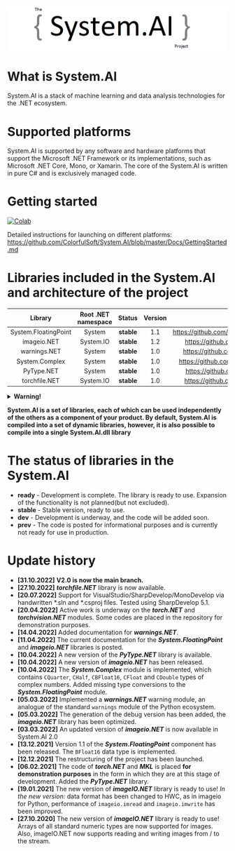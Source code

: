 ![Logo](https://github.com/ColorfulSoft/System.AI/raw/master/Docs/Icons/System.AI_logo.png)

# What is System.AI

System.AI is a stack of machine learning and data analysis technologies for the .NET ecosystem.

# Supported platforms

System.AI is supported by any software and hardware platforms that support the Microsoft .NET Framework or its implementations, such as Microsoft .NET Core, Mono, or Xamarin. The core of the System.AI is written in pure C# and is exclusively managed code.

# Getting started

[![Colab](https://colab.research.google.com/assets/colab-badge.svg)](https://colab.research.google.com/github/ColorfulSoft/System.AI/blob/master/Docs/System.AI.ipynb)

Detailed instructions for launching on different platforms: https://github.com/ColorfulSoft/System.AI/blob/master/Docs/GettingStarted.md

# Libraries included in the System.AI and architecture of the project

|Library                 |Root .NET namespace| Status     |Version |Docs                                                                              |
|:----------------------:|:-----------------:|:----------:|:------:|:--------------------------------------------------------------------------------:|
|System.FloatingPoint    |System             |**stable**  |1.1     |https://github.com/ColorfulSoft/System.AI/blob/master/Docs/System.FloatingPoint.md|
|imageio.NET             |System.IO          |**stable**  |1.2     |https://github.com/ColorfulSoft/System.AI/blob/master/Docs/imageio.NET.md         |
|warnings.NET            |System             |**stable**  |1.0     |https://github.com/ColorfulSoft/System.AI/blob/master/Docs/warnings.NET.md        |
|System.Complex          |System             |**stable**  |1.0     |https://github.com/ColorfulSoft/System.AI/blob/master/Docs/System.Complex.md      |
|PyType.NET              |System             |**stable**  |1.0     |https://github.com/ColorfulSoft/System.AI/blob/master/Docs/PyType.NET.md          |
|torchfile.NET           |System.IO          |**stable**  |1.0     |https://github.com/ColorfulSoft/System.AI/blob/master/Docs/torchfile.NET.md       |

<details>
  <summary><b>Warning!</b></summary>
  
  Note that the libraries of System.AI basically repeats the interface and behavior of the corresponding analogues from the Python ecosystem, but they do not do it 100%. This is largely due to the difference in topologies .NET and Python. For example, the torch.jit module that exists in PyTorch probably won't be implemented in Torch.NET, since it will not make sense in the case of working in the ecosystem .NET (programs with Torch.NET by themselves are portable and there is no point in making them even more portable with torchscript).
  
</details>

**System.AI is a set of libraries, each of which can be used independently of the others as a component of your product. By default, System.AI is compiled into a set of dynamic libraries, however, it is also possible to compile into a single System.AI.dll library**

# The status of libraries in the System.AI

* **ready** - Development is complete. The library is ready to use. Expansion of the functionality is not planned(but not excluded).
* **stable** - Stable version, ready to use.
* **dev** - Development is underway, and the code will be added soon.
* **prev** - The code is posted for informational purposes and is currently not ready for use in production.

# Update history

* **[31.10.2022]** **V2.0 is now the main branch.**
* **[27.10.2022]** ***torchfile.NET*** library is now available.
* **[20.07.2022]** Support for VisualStudio/SharpDevelop/MonoDevelop via handwritten *.sln and *.csproj files. Tested using SharpDevelop 5.1.
* **[20.04.2022]** Active work is underway on the ***torch.NET*** and ***torchvision.NET*** modules. Some codes are placed in the repository for demonstration purposes.
* **[14.04.2022]** Added documentation for ***warnings.NET***.
* **[11.04.2022]** The current documentation for the ***System.FloatingPoint*** and ***imageio.NET*** libraries is posted.
* **[10.04.2022]** A new version of the ***PyType.NET*** library is available.
* **[10.04.2022]** A new version of ***imageio.NET*** has been released.
* **[10.04.2022]** The ***System.Complex*** module is implemented, which contains `CQuarter`, `CHalf`, `CBFloat16`, `CFloat` and `CDouble` types of complex numbers. Added missing type conversions to the ***System.FloatingPoint*** module.
* **[05.03.2022]** Implemented a ***warnings.NET*** warning module, an analogue of the standard `warnings` module of the Python ecosystem.
* **[05.03.2022]** The generation of the debug version has been added, the ***imageio.NET*** library has been optimized.
* **[03.03.2022]** An updated version of ***imageio.NET*** is now available in System.AI 2.0
* **[13.12.2021]** Version 1.1 of the ***System.FloatingPoint*** component has been released. The `BFloat16` data type is implemented.
* **[12.12.2021]** The restructuring of the project has been launched.
* **[06.02.2021]** The code of ***torch.NET*** and ***MKL*** is placed __for demonstration purposes__ in the form in which they are at this stage of development. Added the ***PyType.NET*** library.
* **[19.01.2021]** The new version of ***imageIO.NET*** library is ready to use! _In the new version:_ data format has been changed to HWC, as in imageio for Python, performance of `imageio.imread` and `imageio.imwrite` has been improved.
* **[27.10.2020]** The new version of ***imageIO.NET*** library is ready to use! Arrays of all standard numeric types are now supported for images. Also, imageIO.NET now  supports reading and writing images from / to the stream.

